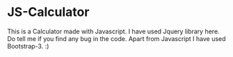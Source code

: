 # JS-Calculator
This is a Calculator made with Javascript. I have used Jquery library here. Do tell me if you find any bug in the code. Apart from Javascript I have used Bootstrap-3. :) 
